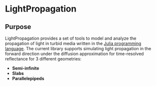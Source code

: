 # LightPropagation

## Purpose

LightPropagation provides a set of tools to model and analyze the propagation of light in turbid media written in the [Julia programming language](https://julialang.org/).
The current library supports simulating light propagation in the forward direction under the diffusion approximation for time-resolved reflectance for 3 different geometries:
- __Semi-infinite__ 
- __Slabs__
- __Parallelepipeds__



